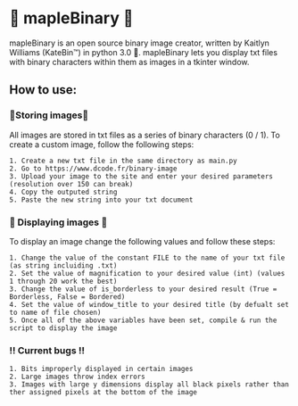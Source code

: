 # 🍁 **mapleBinary** 🍁
mapleBinary is an open source binary image creator, written by Kaitlyn Williams (KateBin™) in python 3.0 🐍. 
mapleBinary lets you display txt files with binary characters within them as images in a tkinter window.


## How to use:
### 📝Storing images📝
All images are stored in txt files as a series of binary characters (0 / 1).
To create a custom image, follow the following steps:

    1. Create a new txt file in the same directory as main.py
    2. Go to https://www.dcode.fr/binary-image
    3. Upload your image to the site and enter your desired parameters (resolution over 150 can break)
    4. Copy the outputed string
    5. Paste the new string into your txt document

### 🎥 Displaying images 🎥
To display an image change the following values and follow these steps:

    1. Change the value of the constant FILE to the name of your txt file (as string incluiding .txt)
    2. Set the value of magnification to your desired value (int) (values 1 through 20 work the best)
    3. Change the value of is_borderless to your desired result (True = Borderless, False = Bordered)
    4. Set the value of window_title to your desired title (by defualt set to name of file chosen)
    5. Once all of the above variables have been set, compile & run the script to display the image

### ‼️ Current bugs ‼️
    1. Bits improperly displayed in certain images
    2. Large images throw index errors
    3. Images with large y dimensions display all black pixels rather than ther assigned pixels at the bottom of the image
